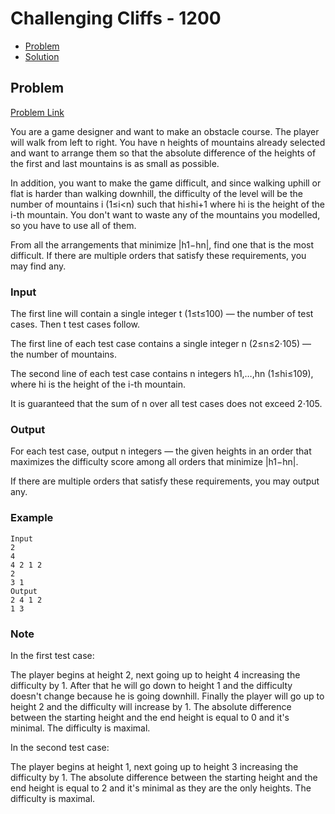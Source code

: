 # Challenging Cliffs - 1200

- [Problem](#Problem)
- [Solution](#Solution)

## Problem
[Problem Link](https://codeforces.com/problemset/problem/1537/C)

You are a game designer and want to make an obstacle course. The player will walk from left to right. You have n heights of mountains already selected and want to arrange them so that the absolute difference of the heights of the first and last mountains is as small as possible.

In addition, you want to make the game difficult, and since walking uphill or flat is harder than walking downhill, the difficulty of the level will be the number of mountains i (1≤i<n) such that hi≤hi+1 where hi is the height of the i-th mountain. You don't want to waste any of the mountains you modelled, so you have to use all of them.

From all the arrangements that minimize |h1−hn|, find one that is the most difficult. If there are multiple orders that satisfy these requirements, you may find any.

### Input
The first line will contain a single integer t (1≤t≤100) — the number of test cases. Then t test cases follow.

The first line of each test case contains a single integer n (2≤n≤2⋅105) — the number of mountains.

The second line of each test case contains n integers h1,…,hn (1≤hi≤109), where hi is the height of the i-th mountain.

It is guaranteed that the sum of n over all test cases does not exceed 2⋅105.

### Output
For each test case, output n integers — the given heights in an order that maximizes the difficulty score among all orders that minimize |h1−hn|.

If there are multiple orders that satisfy these requirements, you may output any.

### Example
```
Input
2
4
4 2 1 2
2
3 1
Output
2 4 1 2 
1 3
```
### Note
In the first test case:

The player begins at height 2, next going up to height 4 increasing the difficulty by 1. After that he will go down to height 1 and the difficulty doesn't change because he is going downhill. Finally the player will go up to height 2 and the difficulty will increase by 1. The absolute difference between the starting height and the end height is equal to 0 and it's minimal. The difficulty is maximal.

In the second test case:

The player begins at height 1, next going up to height 3 increasing the difficulty by 1. The absolute difference between the starting height and the end height is equal to 2 and it's minimal as they are the only heights. The difficulty is maximal.

